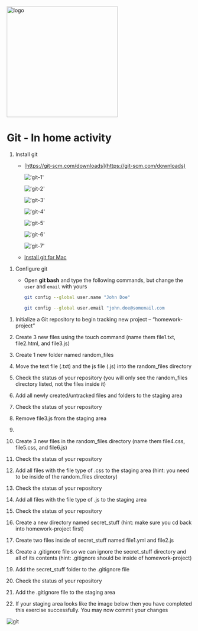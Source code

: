 <img src="https://webassets.telerikacademy.com/images/default-source/logos/telerik-academy.svg)" alt="logo" width="300px" style="margin-top: 20px;"/>

# Git - In home activity
1. Install git

   - [https://git-scm.com/downloads](https://git-scm.com/downloads)

     !['git-1'](./img/git-install(1).png)

     !['git-2'](<./img/git-install(2).png>)

     !['git-3'](<./img/git-install(3).png>)

     !['git-4'](<./img/git-install(4).png>)

     !['git-5'](<./img/git-install(5).png>)

     !['git-6'](<./img/git-install(6).png>)

     !['git-7'](<./img/git-install(7).png>)
     
   - [Install git for Mac](https://www.atlassian.com/git/tutorials/install-git)

1) Configure git

   - Open **git bash** and type the following commands, but change the `user` and `email` with yours

     ```bash
     git config --global user.name "John Doe"
     ```

     ```bash
     git config --global user.email "john.doe@somemail.com
     ```


1. Initialize a Git repository to begin tracking new project – “homework-project”
   
2. Create 3 new files using the touch command (name them file1.txt, file2.html, and file3.js)
   
3. Create 1 new folder named random_files
   
4. Move the text file (.txt) and the js file (.js) into the random_files directory
   
5. Check the status of your repository (you will only see the random_files directory listed, not the files inside it)
   
6.  Add all newly created/untracked files and folders to the staging area
   
7.  Check the status of your repository
   
8.  Remove file3.js from the staging area
9. 
10. Create 3 new files in the random_files directory (name them file4.css, file5.css, and file6.js)
    
11. Check the status of your repository
    
12. Add all files with the file type of .css to the staging area (hint: you need to be inside of the random_files directory)
    
13. Check the status of your repository
    
14. Add all files with the file type of .js to the staging area
    
15. Check the status of your repository
    
16. Create a new directory named secret_stuff (hint: make sure you cd back into homework-project first)
    
17. Create two files inside of secret_stuff named file1.yml and file2.js
    
18. Create a .gitignore file so we can ignore the secret_stuff directory and all of its contents (hint: .gitignore should be inside of homework-project)
    
19. Add the secret_stuff folder to the .gitignore file
    
20. Check the status of your repository
    
21. Add the .gitignore file to the staging area
    
22. If your staging area looks like the image below then you have completed this exercise successfully. You may now commit your changes

![git](./img/result.png)
